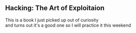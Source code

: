 ## Hacking: The Art of Exploitaion
This is a book I just picked up out of curiosity  
and turns out it's a good one so I will practice it this weekend
